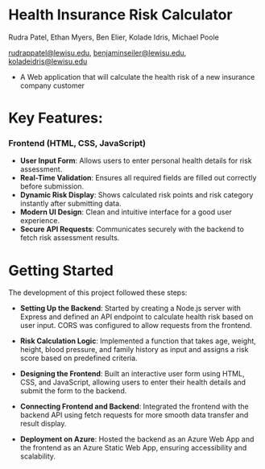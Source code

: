# Health Insurance Risk Calculator

Rudra Patel, Ethan Myers, Ben Elier, Kolade Idris, Michael Poole

rudrappatel@lewisu.edu, benjaminseiler@lewisu.edu, koladeidris@lewisu.edu

- A Web application that will calculate the health risk of a new insurance company customer

# Key Features:

### Frontend (HTML, CSS, JavaScript)

- **User Input Form**: Allows users to enter personal health details for risk assessment.
- **Real-Time Validation**: Ensures all required fields are filled out correctly before submission.
- **Dynamic Risk Display**: Shows calculated risk points and risk category instantly after submitting data.
- **Modern UI Design**: Clean and intuitive interface for a good user experience.
- **Secure API Requests**: Communicates securely with the backend to fetch risk assessment results.

# Getting Started

The development of this project followed these steps:

- **Setting Up the Backend**: Started by creating a Node.js server with Express and defined an API endpoint to calculate health risk based on user input. CORS was configured to allow requests from the frontend.

- **Risk Calculation Logic**: Implemented a function that takes age, weight, height, blood pressure, and family history as input and assigns a risk score based on predefined criteria.

- **Designing the Frontend**: Built an interactive user form using HTML, CSS, and JavaScript, allowing users to enter their health details and submit the form to the backend.

- **Connecting Frontend and Backend**: Integrated the frontend with the backend API using fetch requests for more smooth data transfer and result display.

- **Deployment on Azure**: Hosted the backend as an Azure Web App and the frontend as an Azure Static Web App, ensuring accessibility and scalability.
